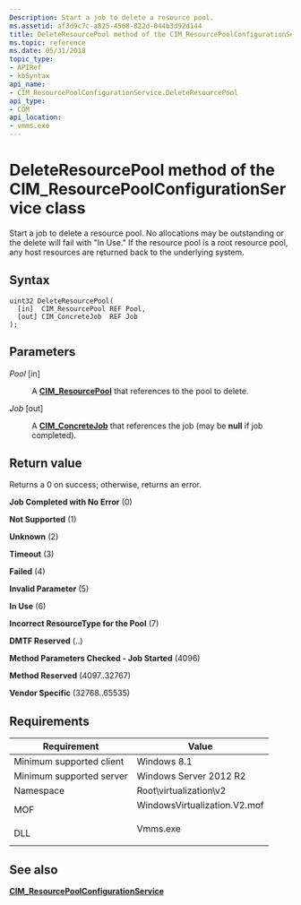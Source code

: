 ```yaml
---
Description: Start a job to delete a resource pool.
ms.assetid: af3d9c7c-a825-4568-822d-044b3d92d144
title: DeleteResourcePool method of the CIM_ResourcePoolConfigurationService class
ms.topic: reference
ms.date: 05/31/2018
topic_type: 
- APIRef
- kbSyntax
api_name: 
- CIM_ResourcePoolConfigurationService.DeleteResourcePool
api_type: 
- COM
api_location: 
- vmms.exe
---
```


# DeleteResourcePool method of the CIM\_ResourcePoolConfigurationService class

Start a job to delete a resource pool. No allocations may be outstanding or the delete will fail with "In Use." If the resource pool is a root resource pool, any host resources are returned back to the underlying system.

## Syntax


```mof
uint32 DeleteResourcePool(
  [in]  CIM_ResourcePool REF Pool,
  [out] CIM_ConcreteJob  REF Job
);
```



## Parameters

<dl> <dt>

*Pool* \[in\]
</dt> <dd>

A [**CIM\_ResourcePool**](cim-resourcepool.md) that references to the pool to delete.

</dd> <dt>

*Job* \[out\]
</dt> <dd>

A [**CIM\_ConcreteJob**](cim-concretejob.md) that references the job (may be **null** if job completed).

</dd> </dl>

## Return value

Returns a 0 on success; otherwise, returns an error.

<dl> <dt>

**Job Completed with No Error** (0)
</dt> <dt>

**Not Supported** (1)
</dt> <dt>

**Unknown** (2)
</dt> <dt>

**Timeout** (3)
</dt> <dt>

**Failed** (4)
</dt> <dt>

**Invalid Parameter** (5)
</dt> <dt>

**In Use** (6)
</dt> <dt>

**Incorrect ResourceType for the Pool** (7)
</dt> <dt>

**DMTF Reserved** (..)
</dt> <dt>

**Method Parameters Checked - Job Started** (4096)
</dt> <dt>

**Method Reserved** (4097..32767)
</dt> <dt>

**Vendor Specific** (32768..65535)
</dt> </dl>

## Requirements



| Requirement | Value |
|-------------------------------------|---------------------------------------------------------------------------------------------------------|
| Minimum supported client<br/> | Windows 8.1<br/>                                                                                  |
| Minimum supported server<br/> | Windows Server 2012 R2<br/>                                                                       |
| Namespace<br/>                | Root\\virtualization\\v2<br/>                                                                     |
| MOF<br/>                      | <dl> <dt>WindowsVirtualization.V2.mof</dt> </dl> |
| DLL<br/>                      | <dl> <dt>Vmms.exe</dt> </dl>                     |



## See also

<dl> <dt>

[**CIM\_ResourcePoolConfigurationService**](cim-resourcepoolconfigurationservice.md)
</dt> </dl>

 

 




